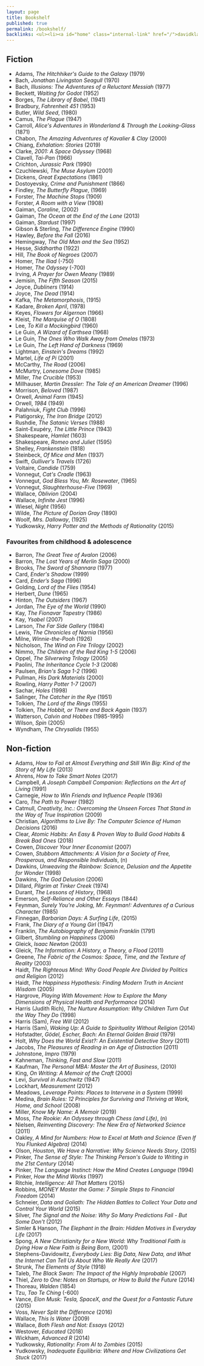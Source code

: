 ```yaml
---
layout: page
title: Bookshelf
published: true
permalink: /bookshelf/
backlinks: <ul><li><a id="home" class="internal-link" href="/">davidklaing.com</a></li></ul>
---
```


## Fiction

* Adams, *The Hitchhiker's Guide to the Galaxy* (1979)
* Bach, *Jonathan Livingston Seagull* (1970)
* Bach, *Illusions: The Adventures of a Reluctant Messiah* (1977)
* Beckett, *Waiting for Godot* (1952)
* Borges, *The Library of Babel*, (1941)
* Bradbury, *Fahrenheit 451* (1953)
* Butler, *Wild Seed*, (1980)
* Camus, *The Plague* (1947)
* Carroll, *Alice's Adventures in Wonderland & Through the Looking-Glass* (1871)
* Chabon, *The Amazing Adventures of Kavalier & Clay* (2000)
* Chiang, *Exhalation: Stories* (2019)
* Clarke, *2001: A Space Odyssey* (1968)
* Clavell, *Tai-Pan* (1966)
* Crichton, *Jurassic Park* (1990)
* Czuchlewski, *The Muse Asylum* (2001)
* Dickens, *Great Expectations* (1861)
* Dostoyevsky, *Crime and Punishment* (1866)
* Findley, *The Butterfly Plague*, (1969)
* Forster, *The Machine Stops* (1909)
* Forster, *A Room with a View* (1908)
* Gaiman, *Coraline*, (2002)
* Gaiman, *The Ocean at the End of the Lane* (2013)
* Gaiman, *Stardust* (1997)
* Gibson & Sterling, *The Difference Engine* (1990)
* Hawley, *Before the Fall* (2016)
* Hemingway, *The Old Man and the Sea* (1952)
* Hesse, *Siddhartha* (1922)
* Hill, *The Book of Negroes* (2007)
* Homer, *The Iliad* (-750)
* Homer, *The Odyssey* (-700)
* Irving, *A Prayer for Owen Meany* (1989)
* Jemisin, *The Fifth Season* (2015)
* Joyce, *Dubliners* (1914)
* Joyce, *The Dead* (1914)
* Kafka, *The Metamorphosis*, (1915)
* Kadare, *Broken April*, (1978)
* Keyes, *Flowers for Algernon* (1966)
* Kleist, *The Marquise of O* (1808)
* Lee, *To Kill a Mockingbird* (1960)
* Le Guin, *A Wizard of Earthsea* (1968)
* Le Guin, *The Ones Who Walk Away from Omelas* (1973)
* Le Guin, *The Left Hand of Darkness* (1969)
* Lightman, *Einstein's Dreams* (1992)
* Martel, *Life of Pi* (2001)
* McCarthy, *The Road* (2006)
* McMurtry, *Lonesome Dove* (1985)
* Miller, *The Crucible* (1953)
* Millhauser, *Martin Dressler: The Tale of an American Dreamer* (1996)
* Morrison, *Beloved* (1987)
* Orwell, *Animal Farm* (1945)
* Orwell, *1984* (1949)
* Palahniuk, *Fight Club* (1996)
* Piatigorsky, *The Iron Bridge* (2012)
* Rushdie, *The Satanic Verses* (1988)
* Saint-Exupéry, *The Little Prince* (1943)
* Shakespeare, *Hamlet* (1603)
* Shakespeare, *Romeo and Juliet* (1595)
* Shelley, *Frankenstein* (1818)
* Steinbeck, *Of Mice and Men* (1937)
* Swift, *Gulliver's Travels* (1726)
* Voltaire, *Candide* (1759)
* Vonnegut, *Cat's Cradle* (1963)
* Vonnegut, *God Bless You, Mr. Rosewater*, (1965)
* Vonnegut, *Slaughterhouse-Five* (1969)
* Wallace, *Oblivion* (2004)
* Wallace, *Infinite Jest* (1996)
* Wiesel, *Night* (1956)
* Wilde, *The Picture of Dorian Gray* (1890)
* Woolf, *Mrs. Dalloway*, (1925)
* Yudkowsky, *Harry Potter and the Methods of Rationality* (2015)

### Favourites from childhood & adolescence

* Barron, *The Great Tree of Avalon* (2006)
* Barron, *The Lost Years of Merlin Saga* (2000)
* Brooks, *The Sword of Shannara* (1977)
* Card, *Ender's Shadow* (1999)
* Card, *Ender’s Saga* (1996)
* Golding, *Lord of the Flies* (1954)
* Herbert, *Dune* (1965)
* Hinton, *The Outsiders* (1967)
* Jordan, *The Eye of the World* (1990)
* Kay, *The Fionavar Tapestry* (1986)
* Kay, *Ysabel* (2007)
* Larson, *The Far Side Gallery* (1984)
* Lewis, *The Chronicles of Narnia* (1956)
* Milne, *Winnie-the-Pooh* (1926)
* Nicholson, *The Wind on Fire Trilogy* (2002)
* Nimmo, *The Children of the Red King 1-5* (2006)
* Oppel, *The Silverwing Trilogy* (2005)
* Paolini, *The Inheritance Cycle 1-3* (2008)
* Paulsen, *Brian's Saga 1-2* (1996)
* Pullman, *His Dark Materials* (2000)
* Rowling, *Harry Potter 1-7* (2007)
* Sachar, *Holes* (1998)
* Salinger, *The Catcher in the Rye* (1951)
* Tolkien, *The Lord of the Rings* (1955)
* Tolkien, *The Hobbit, or There and Back Again* (1937)
* Watterson, *Calvin and Hobbes* (1985-1995)
* Wilson, *Spin* (2005)
* Wyndham, *The Chrysalids* (1955)

## Non-fiction

* Adams, *How to Fail at Almost Everything and Still Win Big: Kind of the Story of My Life* (2013)
* Ahrens, *How to Take Smart Notes* (2017)
* Campbell, *A Joseph Campbell Companion: Reflections on the Art of Living* (1991)
* Carnegie, *How to Win Friends and Influence People* (1936)
* Caro, *The Path to Power* (1982)
* Catmull, *Creativity, Inc.: Overcoming the Unseen Forces That Stand in the Way of True Inspiration* (2009)
* Christian, *Algorithms to Live By: The Computer Science of Human Decisions* (2016)
* Clear, *Atomic Habits: An Easy & Proven Way to Build Good Habits & Break Bad Ones* (2018)
* Cowen, *Discover Your Inner Economist* (2007)
* Cowen, *Stubborn Attachments: A Vision for a Society of Free, Prosperous, and Responsible Individuals*, (n)
* Dawkins, *Unweaving the Rainbow: Science, Delusion and the Appetite for Wonder* (1998)
* Dawkins, *The God Delusion* (2006)
* Dillard, *Pilgrim at Tinker Creek* (1974)
* Durant, *The Lessons of History*, (1968)
* Emerson, *Self-Reliance and Other Essays* (1844)
* Feynman, *Surely You're Joking, Mr. Feynman!: Adventures of a Curious Character* (1985)
* Finnegan, *Barbarian Days: A Surfing Life*, (2015)
* Frank, *The Diary of a Young Girl* (1947)
* Franklin, *The Autobiography of Benjamin Franklin* (1791)
* Gilbert, *Stumbling on Happiness* (2006)
* Gleick, *Isaac Newton* (2003)
* Gleick, *The Information: A History, a Theory, a Flood* (2011)
* Greene, *The Fabric of the Cosmos: Space, Time, and the Texture of Reality* (2003)
* Haidt, *The Righteous Mind: Why Good People Are Divided by Politics and Religion* (2012)
* Haidt, *The Happiness Hypothesis: Finding Modern Truth in Ancient Wisdom* (2005)
* Hargrove, *Playing With Movement: How to Explore the Many Dimensions of Physical Health and Performance* (2014)
* Harris (Judith Rich), *The Nurture Assumption: Why Children Turn Out the Way They Do* (1998)
* Harris (Sam), *Free Will* (2012)
* Harris (Sam), *Waking Up: A Guide to Spirituality Without Religion* (2014)
* Hofstadter, *Gödel, Escher, Bach: An Eternal Golden Braid* (1979)
* Holt, *Why Does the World Exist?: An Existential Detective Story* (2011)
* Jacobs, *The Pleasures of Reading in an Age of Distraction* (2011)
* Johnstone, *Impro* (1979)
* Kahneman, *Thinking, Fast and Slow* (2011)
* Kaufman, *The Personal MBA: Master the Art of Business*, (2010)
* King, *On Writing: A Memoir of the Craft* (2000)
* Levi, *Survival in Auschwitz* (1947)
* Lockhart, *Measurement* (2012)
* Meadows, *Leverage Points: Places to Intervene in a System* (1999)
* Medina, *Brain Rules: 12 Principles for Surviving and Thriving at Work, Home, and School* (2008)
* Miller, *Know My Name: A Memoir* (2019)
* Moss, *The Rookie: An Odyssey through Chess (and Life)*, (n)
* Nielsen, *Reinventing Discovery: The New Era of Networked Science* (2011)
* Oakley, *A Mind for Numbers: How to Excel at Math and Science (Even If You Flunked Algebra)* (2014)
* Olson, *Houston, We Have a Narrative: Why Science Needs Story*, (2015)
* Pinker, *The Sense of Style: The Thinking Person's Guide to Writing in the 21st Century* (2014)
* Pinker, *The Language Instinct: How the Mind Creates Language* (1994)
* Pinker, *How the Mind Works* (1997)
* Ritchie, *Intelligence: All That Matters* (2015)
* Robbins, *MONEY Master the Game: 7 Simple Steps to Financial Freedom* (2014)
* Schneier, *Data and Goliath: The Hidden Battles to Collect Your Data and Control Your World* (2015)
* Silver, *The Signal and the Noise: Why So Many Predictions Fail - But Some Don't* (2012)
* Simler & Hanson, *The Elephant in the Brain: Hidden Motives in Everyday Life* (2017)
* Spong, *A New Christianity for a New World: Why Traditional Faith is Dying  How a New Faith is Being Born*, (2001)
* Stephens-Davidowitz, *Everybody Lies: Big Data, New Data, and What the Internet Can Tell Us About Who We Really Are* (2017)
* Strunk, *The Elements of Style* (1918)
* Taleb, *The Black Swan: The Impact of the Highly Improbable* (2007)
* Thiel, *Zero to One: Notes on Startups, or How to Build the Future* (2014)
* Thoreau, *Walden* (1854)
* Tzu, *Tao Te Ching* (-600)
* Vance, *Elon Musk: Tesla, SpaceX, and the Quest for a Fantastic Future* (2015)
* Voss, *Never Split the Difference* (2016)
* Wallace, *This Is Water* (2009)
* Wallace, *Both Flesh and Not: Essays* (2012)
* Westover, *Educated* (2018)
* Wickham, *Advanced R* (2014)
* Yudkowsky, *Rationality: From AI to Zombies* (2015)
* Yudkowsky, *Inadequate Equilibria: Where and How Civilizations Get Stuck* (2017)
